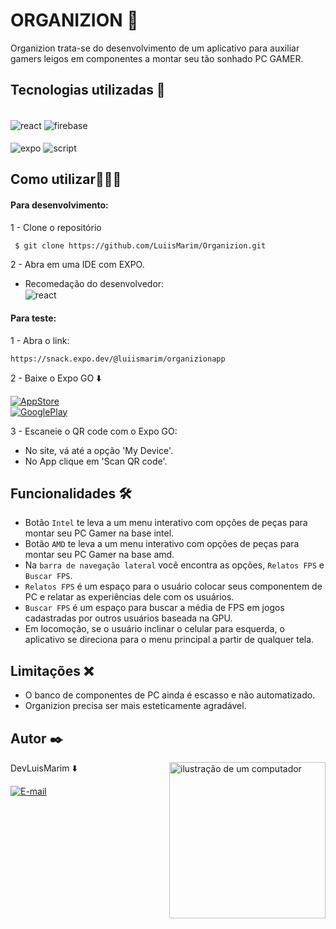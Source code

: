 # **ORGANIZION** 🤖
Organizion trata-se do desenvolvimento de um aplicativo para auxiliar gamers leigos em componentes a montar seu tão sonhado PC GAMER. 

## Tecnologias utilizadas 🎯 

<div style="display: inline-block"><br/>
    <img align="center" alt="react" src="https://img.shields.io/badge/React_Native-20232A?style=for-the-badge&logo=react&logoColor=61DAFB"/>
    <img align="center" alt="firebase" src=	"https://img.shields.io/badge/firebase-a08021?style=for-the-badge&logo=firebase&logoColor=ffcd34"/>
    <br/><br/>
    <img align="center" alt="expo" src=	"https://img.shields.io/badge/expo-1C1E24?style=for-the-badge&logo=expo&logoColor=#D04A37"/>
    <img align="center" alt="script" src=	"https://img.shields.io/badge/JavaScript-F7DF1E?style=for-the-badge&logo=javascript&logoColor=black"/>  
</div>

## Como utilizar🧑🏻‍💻
#### Para desenvolvimento: 
1 - Clone o repositório

```git
 $ git clone https://github.com/LuiisMarim/Organizion.git
```

2 - Abra em uma IDE com EXPO.
- Recomedação do desenvolvedor: <br/>
    <img align="center" alt="react" src="https://img.shields.io/badge/Visual%20Studio%20Code-0078d7.svg?style=for-the-badge&logo=visual-studio-code&logoColor=white"/>

#### Para teste: 
1 - Abra o link:

```
https://snack.expo.dev/@luiismarim/organizionapp
```
2 - Baixe o Expo GO ⬇️

[![AppStore](https://img.shields.io/badge/App%20Store-0D96F6.svg?style=for-the-badge&logo=App-Store&logoColor=white)](https://apps.apple.com/br/app/expo-go/id982107779)   
[![GooglePlay](https://img.shields.io/badge/Google%20Play-414141.svg?style=for-the-badge&logo=Google-Play&logoColor=white)](https://play.google.com/store/apps/details?id=host.exp.exponent&hl=pt_BR&gl=US&pli=1)

3 - Escaneie o QR code com o Expo GO:

- No site, vá até a opção 'My Device'.
- No App clique em 'Scan QR code'.


## Funcionalidades 🛠️

- Botão `Intel` te leva a um menu interativo com opções de peças para montar seu PC Gamer na base intel.
- Botão `AMD` te leva a um menu interativo com opções de peças para montar seu PC Gamer na base amd.
- Na `barra de navegação lateral` você encontra as opções, `Relatos FPS` e `Buscar FPS`.
- `Relatos FPS` é um espaço para o usuário colocar seus componentem de PC e relatar as experiências dele com os usuários.
- `Buscar FPS` é um espaço para buscar a média de FPS em jogos cadastradas por outros usuários baseada na GPU.
- Em locomoção, se o usuário inclinar o celular para esquerda, o aplicativo se direciona para o menu principal a partir de qualquer tela.

## Limitações ❌

- O banco de componentes de PC ainda é escasso e não automatizado.
- Organizion precisa ser mais esteticamente agradável.


## Autor ✒️  

<img src="https://raw.githubusercontent.com/MicaelliMedeiros/micaellimedeiros/master/image/computer-illustration.png" alt="ilustração de um computador" min-width="400px" max-width="250px" width="250px" align="right">

DevLuisMarim ⬇️ <div style="display:
 inline-block">[![E-mail](https://img.shields.io/badge/GitHub-181717.svg?style=for-the-badge&logo=GitHub&logoColor=white)](https://github.com/LuiisMarim)



